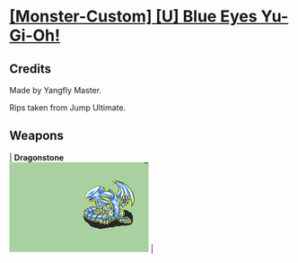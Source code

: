 # [\[Monster-Custom\] \[U\] Blue Eyes Yu-Gi-Oh!](./)
## Credits

Made by Yangfly Master.

Rips taken from Jump Ultimate.

## Weapons

| <b>Dragonstone</b><br/><img alt="Dragonstone animation" src="./8.%20Dragonstone/Dragonstone.gif"/> |
